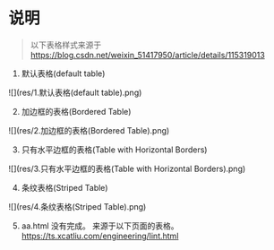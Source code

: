 # 说明

> 以下表格样式来源于 https://blog.csdn.net/weixin_51417950/article/details/115319013

1. 默认表格(default table)

![](res/1.默认表格(default table).png)

2. 加边框的表格(Bordered Table)

![](res/2.加边框的表格(Bordered Table).png)

3. 只有水平边框的表格(Table with Horizontal Borders)

![](res/3.只有水平边框的表格(Table with Horizontal Borders).png)

4. 条纹表格(Striped Table)

![](res/4.条纹表格(Striped Table).png)

5. aa.html 没有完成。 来源于以下页面的表格。 https://ts.xcatliu.com/engineering/lint.html

